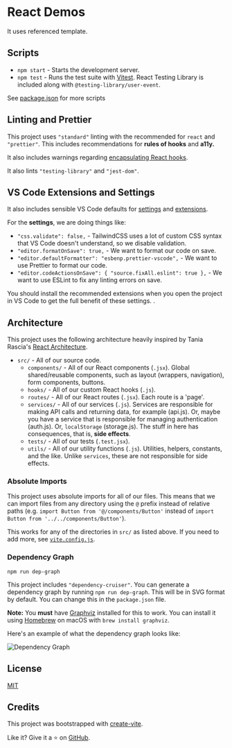 # React Demos

It uses referenced template.

## Scripts

- `npm start` - Starts the development server.
- `npm test` - Runs the test suite with [Vitest](https://vitest.dev/guide/cli.html#commands). React Testing Library is included along with `@testing-library/user-event`.

See [package.json](./package.json) for more scripts

## Linting and Prettier

This project uses `"standard"` linting with the recommended for `react` and `"prettier"`. This includes recommendations for **rules of hooks** and **a11y.**

It also includes warnings regarding [encapsulating React hooks](https://www.npmjs.com/package/eslint-plugin-use-encapsulation).

It also lints `"testing-library"` and `"jest-dom"`.

## VS Code Extensions and Settings

It also includes sensible VS Code defaults for [settings](./.vscode/settings.json) and [extensions](./.vscode/extensions.json).

For the **settings**, we are doing things like:

- `"css.validate": false,` - TailwindCSS uses a lot of custom CSS syntax that VS Code doesn't understand, so we disable validation.
- `"editor.formatOnSave": true,` - We want to format our code on save.
- `"editor.defaultFormatter": "esbenp.prettier-vscode",` - We want to use Prettier to format our code.
- `"editor.codeActionsOnSave": { "source.fixAll.eslint": true },` - We want to use ESLint to fix any linting errors on save.

You should install the recommended extensions when you open the project in VS Code to get the full benefit of these settings.
.

## Architecture

This project uses the following architecture heavily inspired by Tania Rascia's [React Architecture](https://www.taniarascia.com/react-architecture-directory-structure/).

- `src/` - All of our source code.
  - `components/` - All of our React components (`.jsx`). Global shared/reusable components, such as layout (wrappers, navigation), form components, buttons.
  - `hooks/` - All of our custom React hooks (`.js`).
  - `routes/` - All of our React routes (`.jsx`). Each route is a 'page'.
  - `services/` - All of our services (`.js`). Services are responsible for making API calls and returning data, for example (api.js). Or, maybe you have a service that is responsible for managing authentication (auth.js). Or, `localStorage` (storage.js). The stuff in here has consequences, that is, **side effects**.
  - `tests/` - All of our tests (`.test.jsx`).
  - `utils/` - All of our utility functions (`.js`). Utilities, helpers, constants, and the like. Unlike `services`, these are not responsible for side effects.

### Absolute Imports

This project uses absolute imports for all of our files. This means that we can import files from any directory using the `@` prefix instead of relative paths (e.g. `import Button from '@/components/Button'` instead of `import Button from '../../components/Button'`).

This works for any of the directories in `src/` as listed above. If you need to add more, see [`vite.config.js`](./vite.config.js).

### Dependency Graph

`npm run dep-graph`

This project includes `"dependency-cruiser"`. You can generate a dependency graph by running `npm run dep-graph`. This will be in SVG format by default. You can change this in the `package.json` file.

**Note:** You **must** have [Graphviz](https://graphviz.org/download/) installed for this to work. You can install it using [Homebrew](https://brew.sh/) on macOS with `brew install graphviz`.

Here's an example of what the dependency graph looks like:

![Dependency Graph](./dependency-graph.svg)

## License

[MIT](./LICENSE)

## Credits

This project was bootstrapped with [create-vite](https://vitejs.dev/guide/).

Like it? Give it a ⭐️ on [GitHub](https://github.com/manavm1990/vite-react-tailwind-vitest).
